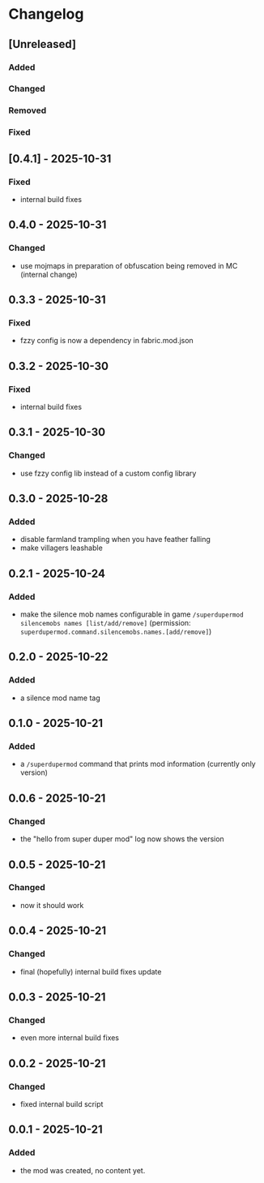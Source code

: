 # Changelog

## [Unreleased]

### Added

### Changed

### Removed

### Fixed

## [0.4.1] - 2025-10-31

### Fixed

- internal build fixes

## 0.4.0 - 2025-10-31

### Changed

- use mojmaps in preparation of obfuscation being removed in MC (internal change)

## 0.3.3 - 2025-10-31

### Fixed

- fzzy config is now a dependency in fabric.mod.json

## 0.3.2 - 2025-10-30

### Fixed

- internal build fixes

## 0.3.1 - 2025-10-30

### Changed

- use fzzy config lib instead of a custom config library

## 0.3.0 - 2025-10-28

### Added

- disable farmland trampling when you have feather falling
- make villagers leashable

## 0.2.1 - 2025-10-24

### Added

- make the silence mob names configurable in game `/superdupermod silencemobs names [list/add/remove]` (permission: `superdupermod.command.silencemobs.names.[add/remove]`)

## 0.2.0 - 2025-10-22

### Added

- a silence mod name tag

## 0.1.0 - 2025-10-21

### Added

- a `/superdupermod` command that prints mod information (currently only version)

## 0.0.6 - 2025-10-21

### Changed

- the "hello from super duper mod" log now shows the version

## 0.0.5 - 2025-10-21

### Changed

- now it should work

## 0.0.4 - 2025-10-21

### Changed

- final (hopefully) internal build fixes update

## 0.0.3 - 2025-10-21

### Changed

- even more internal build fixes

## 0.0.2 - 2025-10-21

### Changed

- fixed internal build script

## 0.0.1 - 2025-10-21

### Added

- the mod was created, no content yet.
